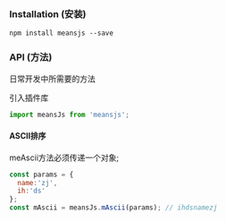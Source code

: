 
### Installation (安装)

```console
npm install meansjs --save
```

### API (方法)

日常开发中所需要的方法

引入插件库
```javascript
import meansJs from 'meansjs';
```

#### ASCII排序
meAscii方法必须传递一个对象;
```javascript
const params = {
  name:'zj',
  ih:'ds'
};
const mAscii = meansJs.mAscii(params); // ihdsnamezj
```